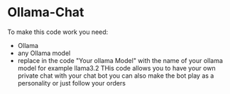 # Ollama-Chat
To make this code work you need:
- Ollama
- any Ollama model
- replace in the code "Your ollama Model" with the name of your ollama model for example llama3.2
THis code allows you to have your own private chat with your chat bot you can also make the bot play as a personality or just follow your orders
